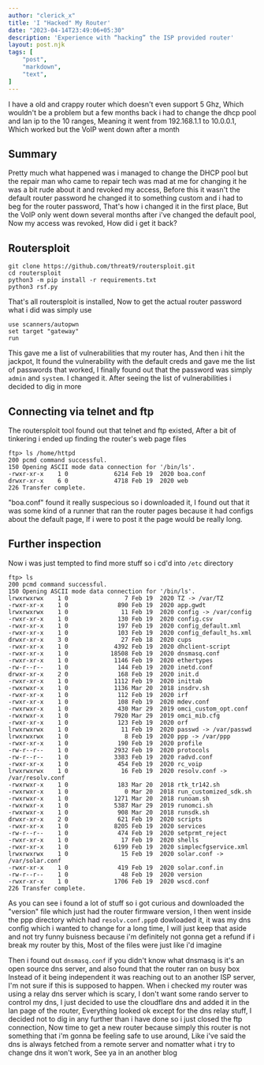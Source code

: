 ```yaml
---
author: "clerick_x"
title: 'I "Hacked" My Router'
date: "2023-04-14T23:49:06+05:30"
description: 'Experience with “hacking” the ISP provided router'
layout: post.njk
tags: [
    "post",
    "markdown",
    "text",
]
---
```

I have a old and crappy router which doesn't even support 5 Ghz, Which wouldn't be a problem but a few months back i had to change
the dhcp pool and lan ip to the 10 ranges, Meaning it went from 192.168.1.1 to 10.0.0.1, Which worked but the VoIP went down after
a month

<!--more-->

## Summary
Pretty much what happened was i managed to change the DHCP pool but the repair man who came to repair tech was mad at me for changing it
he was a bit rude about it and revoked my access, Before this it wasn't the default router password he changed it to something custom 
and i had to beg for the router password, That's how i changed it in the first place, But the VoIP only went down several months after
i've changed the default pool, Now my access was revoked, How did i get it back?

## Routersploit
```
git clone https://github.com/threat9/routersploit.git
cd routersploit
python3 -m pip install -r requirements.txt
python3 rsf.py
```

That's all routersploit is installed, Now to get the actual router password what i did was simply use
```
use scanners/autopwn
set target "gateway"
run
```

This gave me a list of vulnerabilities that my router has, And then i hit the jackpot, It found the vulnerability with the default creds
and gave me the list of passwords that worked, I finally found out that the password was simply `admin` and `system`. I changed it. After
seeing the list of vulnerabilities i decided to dig in more

## Connecting via telnet and ftp
The routersploit tool found out that telnet and ftp existed, After a bit of tinkering i ended up finding the router's web page files
```
ftp> ls /home/httpd
200 pcmd command successful.
150 Opening ASCII mode data connection for '/bin/ls'.
-rwxr-xr-x    1 0             6214 Feb 19  2020 boa.conf
drwxr-xr-x    6 0             4718 Feb 19  2020 web
226 Transfer complete.
```
"boa.conf" found it really suspecious so i downloaded it, I found out that it was some kind of a runner that ran the router pages
because it had configs about the default page, If i were to post it the page would be really long.

## Further inspection
Now i was just tempted to find more stuff so i cd'd into `/etc` directory
```
ftp> ls
200 pcmd command successful.
150 Opening ASCII mode data connection for '/bin/ls'.
lrwxrwxrwx    1 0                7 Feb 19  2020 TZ -> /var/TZ
-rwxr-xr-x    1 0              890 Feb 19  2020 app.gwdt
lrwxrwxrwx    1 0               11 Feb 19  2020 config -> /var/config
-rwxr-xr-x    1 0              130 Feb 19  2020 config.csv
-rwxr-xr-x    1 0              197 Feb 19  2020 config_default.xml
-rwxr-xr-x    1 0              103 Feb 19  2020 config_default_hs.xml
drwxr-xr-x    3 0               27 Feb 18  2020 cups
-rwxr-xr-x    1 0             4392 Feb 19  2020 dhclient-script
-rwxr-xr-x    1 0            18508 Feb 19  2020 dnsmasq.conf
-rwxr-xr-x    1 0             1146 Feb 19  2020 ethertypes
-rw-r--r--    1 0              144 Feb 19  2020 inetd.conf
drwxr-xr-x    2 0              168 Feb 19  2020 init.d
-rwxr-xr-x    1 0             1112 Feb 19  2020 inittab
-rwxrwxr-x    1 0             1136 Mar 20  2018 insdrv.sh
-rwxr-xr-x    1 0              112 Feb 19  2020 irf
-rwxr-xr-x    1 0              108 Feb 19  2020 mdev.conf
-rwxrwxr-x    1 0              430 Mar 29  2019 omci_custom_opt.conf
-rwxrwxr-x    1 0             7920 Mar 29  2019 omci_mib.cfg
-rwxr-xr-x    1 0              123 Feb 19  2020 orf
lrwxrwxrwx    1 0               11 Feb 19  2020 passwd -> /var/passwd
lrwxrwxrwx    1 0                8 Feb 19  2020 ppp -> /var/ppp
-rwxr-xr-x    1 0              190 Feb 19  2020 profile
-rw-r--r--    1 0             2932 Feb 19  2020 protocols
-rw-r--r--    1 0             3383 Feb 19  2020 radvd.conf
-rwxr-xr-x    1 0              454 Feb 19  2020 rc_voip
lrwxrwxrwx    1 0               16 Feb 19  2020 resolv.conf -> /var/resolv.conf
-rwxrwxr-x    1 0              183 Mar 20  2018 rtk_tr142.sh
-rwxrwxr-x    1 0                0 Mar 20  2018 run_customized_sdk.sh
-rwxrwxr-x    1 0             1271 Mar 20  2018 runoam.sh
-rwxrwxr-x    1 0             5387 Mar 29  2019 runomci.sh
-rwxrwxr-x    1 0              908 Mar 20  2018 runsdk.sh
drwxr-xr-x    2 0              621 Feb 19  2020 scripts
-rwxr-xr-x    1 0             8205 Feb 19  2020 services
-rw-r--r--    1 0              474 Feb 19  2020 setprmt_reject
-rwxr-xr-x    1 0               17 Feb 19  2020 shells
-rwxr-xr-x    1 0             6199 Feb 19  2020 simplecfgservice.xml
lrwxrwxrwx    1 0               15 Feb 19  2020 solar.conf -> /var/solar.conf
-rwxr-xr-x    1 0              419 Feb 19  2020 solar.conf.in
-rw-r--r--    1 0               48 Feb 19  2020 version
-rwxr-xr-x    1 0             1706 Feb 19  2020 wscd.conf
226 Transfer complete.
```

As you can see i found a lot of stuff so i got curious and downloaded the "version" file which just had the router firmware version, I then went inside
the ppp directory which had `resolv.conf.ppp0` dowloaded it, it was my dns config which i wanted to change for a long time, I will just keep that aside
and not try funny buisness because i'm definitely not gonna get a refund if i break my router by this, Most of the files were just like i'd imagine

Then i found out `dnsmasq.conf` if you didn't know what dnsmasq is it's an open source dns server, and also found that the router ran on busy box
Instead of it being independent it was reaching out to an another ISP server, I'm not sure if this is supposed to happen. When i checked my router
was using a relay dns server which is scary, I don't want some rando server to control my dns, I just decided to use the cloudflare dns and added it in the
lan page of the router, Everything looked ok except for the dns relay stuff, I decided not to dig in any further than i have done so i just closed the ftp
connection, Now time to get a new router because simply this router is not something that i'm gonna be feeling safe to use around, Like i've said the dns
is always fetched from a remote server and nomatter what i try to change dns it won't work, See ya in an another blog